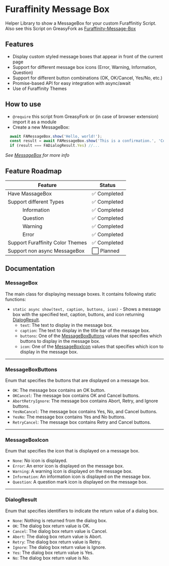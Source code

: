 # Furaffinity Message Box

Helper Library to show a MessageBox for your custom Furaffinitiy Script. Also see this Script on GreasyFork as [Furaffinity-Message-Box](https://greasyfork.org/scripts/528997-furaffinity-message-box)

## Features

- Display custom styled message boxes that appear in front of the current page
- Support for different message box icons (Error, Warning, Information, Question)
- Support for different button combinations (OK, OK/Cancel, Yes/No, etc.)
- Promise-based API for easy integration with async/await
- Use of Furaffinity Themes

## How to use

- `@require` this script from GreasyFork or (in case of browser extension) import it as a module
- Create a new MessageBox:
```javascript
  await FAMessageBox.show('Hello, world!');
  const result = await FAMessageBox.show('This is a confirmation.', 'Confirmation', FAMessageBoxButtons.YesNo, FAMessageBoxIcon.Question);
  if (result === FADialogResult.Yes) //...
  ```
  *See [MessageBox](#messagebox) for more info*

## Feature Roadmap

| Feature                          | Status      |
| -------------------------------- | ----------- |
| Have MassageBox                  | ✅ Completed |
| Support different Types          | ✅ Completed |
| ⠀⠀⠀⠀Information                  | ✅ Completed |
| ⠀⠀⠀⠀Question                     | ✅ Completed |
| ⠀⠀⠀⠀Warning                      | ✅ Completed |
| ⠀⠀⠀⠀Error                        | ✅ Completed |
| Support Furaffinity Color Themes | ✅ Completed |
| Support non async MessageBox     | ⬜ Planned   |

## Documentation

### MessageBox

The main class for displaying message boxes. It contains following static functions:

- `static async show(text, caption, buttons, icon)` - Shows a message box with the specified text, caption, buttons, and icon returning [DialogResult](#dialogresult).
  - `text`: The text to display in the message box.
  - `caption`: The text to display in the title bar of the message box.
  - `buttons`: One of the [MessageBoxButtons](#messageboxbuttons) values that specifies which buttons to display in the message box.
  - `icon`: One of the [MessageBoxIcon](#messageboxicon) values that specifies which icon to display in the message box.

---

### MessageBoxButtons

Enum that specifies the buttons that are displayed on a message box.

- `OK`: The message box contains an OK button.
- `OKCancel`: The message box contains OK and Cancel buttons.
- `AbortRetryIgnore`: The message box contains Abort, Retry, and Ignore buttons.
- `YesNoCancel`: The message box contains Yes, No, and Cancel buttons.
- `YesNo`: The message box contains Yes and No buttons.
- `RetryCancel`: The message box contains Retry and Cancel buttons.

---

### MessageBoxIcon

Enum that specifies the icon that is displayed on a message box.

- `None`: No icon is displayed.
- `Error`: An error icon is displayed on the message box.
- `Warning`: A warning icon is displayed on the message box.
- `Information`: An information icon is displayed on the message box.
- `Question`: A question mark icon is displayed on the message box.

---

### DialogResult

Enum that specifies identifiers to indicate the return value of a dialog box.

- `None`: Nothing is returned from the dialog box.
- `OK`: The dialog box return value is OK.
- `Cancel`: The dialog box return value is Cancel.
- `Abort`: The dialog box return value is Abort.
- `Retry`: The dialog box return value is Retry.
- `Ignore`: The dialog box return value is Ignore.
- `Yes`: The dialog box return value is Yes.
- `No`: The dialog box return value is No.
